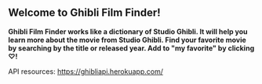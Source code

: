 ## Welcome to Ghibli Film Finder!


**Ghibli Film Finder works like a dictionary of Studio Ghibli.  It will help you learn more about the movie from Studio Ghibli.  Find your favorite movie by searching by the title or released year. Add to "my favorite" by clicking &#9825;!**



API resources: https://ghibliapi.herokuapp.com/
